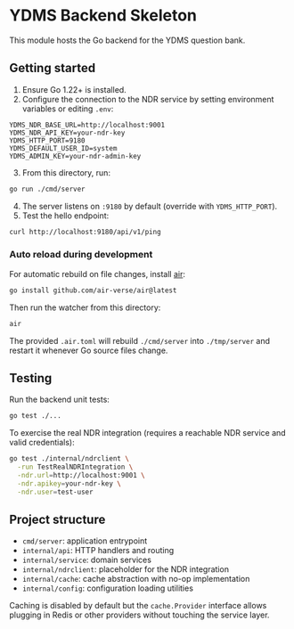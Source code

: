 # YDMS Backend Skeleton

This module hosts the Go backend for the YDMS question bank.

## Getting started

1. Ensure Go 1.22+ is installed.
2. Configure the connection to the NDR service by setting environment variables or editing `.env`:

```
YDMS_NDR_BASE_URL=http://localhost:9001
YDMS_NDR_API_KEY=your-ndr-key
YDMS_HTTP_PORT=9180
YDMS_DEFAULT_USER_ID=system
YDMS_ADMIN_KEY=your-ndr-admin-key
```

3. From this directory, run:

```bash
go run ./cmd/server
```

4. The server listens on `:9180` by default (override with `YDMS_HTTP_PORT`).
5. Test the hello endpoint:

```bash
curl http://localhost:9180/api/v1/ping
```

### Auto reload during development

For automatic rebuild on file changes, install [air](https://github.com/air-verse/air):

```bash
go install github.com/air-verse/air@latest
```

Then run the watcher from this directory:

```bash
air
```

The provided `.air.toml` will rebuild `./cmd/server` into `./tmp/server` and restart it whenever Go source files change.

## Testing

Run the backend unit tests:

```bash
go test ./...
```

To exercise the real NDR integration (requires a reachable NDR service and valid credentials):

```bash
go test ./internal/ndrclient \
  -run TestRealNDRIntegration \
  -ndr.url=http://localhost:9001 \
  -ndr.apikey=your-ndr-key \
  -ndr.user=test-user
```

## Project structure

- `cmd/server`: application entrypoint
- `internal/api`: HTTP handlers and routing
- `internal/service`: domain services
- `internal/ndrclient`: placeholder for the NDR integration
- `internal/cache`: cache abstraction with no-op implementation
- `internal/config`: configuration loading utilities

Caching is disabled by default but the `cache.Provider` interface allows plugging
in Redis or other providers without touching the service layer.
